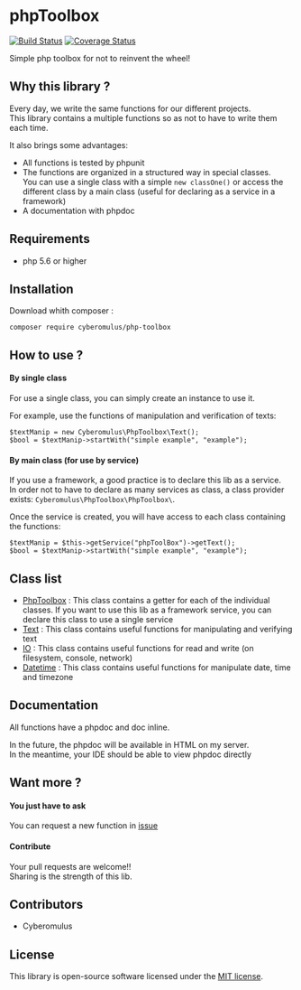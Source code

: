 # phpToolbox

[![Build Status](https://img.shields.io/travis/cyberomulus/phpToolbox.svg?style=flat-square)](https://travis-ci.org/cyberomulus/phpToolbox)
[![Coverage Status](https://coveralls.io/repos/github/cyberomulus/phpToolbox/badge.svg?branch=master)](https://coveralls.io/github/cyberomulus/phpToolbox?branch=master)

Simple php toolbox for not to reinvent the wheel!

## Why this library ?

Every day, we write the same functions for our different projects.  
This library contains a multiple functions so as not to have to write them each time.

It also brings some advantages:

* All functions is tested by phpunit
* The functions are organized in a structured way in special classes.  
You can use a single class with a simple `new classOne()` or access the different class by a main class (useful for declaring as a service in a framework)
* A documentation with phpdoc

## Requirements

* php 5.6 or higher

## Installation

Download whith composer :

    composer require cyberomulus/php-toolbox

## How to use ?

#### By single class

For use a single class, you can simply create an instance to use it.

For example, use the functions of manipulation and verification of texts:

    $textManip = new Cyberomulus\PhpToolbox\Text();
    $bool = $textManip->startWith("simple example", "example");

#### By main class (for use by service)

If you use a framework, a good practice is to declare this lib as a service.  
In order not to have to declare as many services as class, a class provider exists: `Cyberomulus\PhpToolbox\PhpToolbox\`.

Once the service is created, you will have access to each class containing the functions:

    $textManip = $this->getService("phpToolBox")->getText();
    $bool = $textManip->startWith("simple example", "example");

## Class list

* [PhpToolbox](docs/00-PhpToolBox.md) : This class contains a getter for each of the individual classes.
If you want to use this lib as a framework service, you can declare this class to use a single service
* [Text](docs/01-text.md) : This class contains useful functions for manipulating and verifying text
* [IO](docs/02-io.md) : This class contains useful functions for read and write (on filesystem, console, network)
* [Datetime](docs/03-datetime.md) : This class contains useful functions for manipulate date, time and timezone

## Documentation

All functions have a phpdoc and doc inline.

In the future, the phpdoc will be available in HTML on my server.  
In the meantime, your IDE should be able to view phpdoc directly

## Want more ?

#### You just have to ask

You can request a new function in [issue](https://github.com/cyberomulus/phpToolbox/issues)

#### Contribute

Your pull requests are welcome!!  
Sharing is the strength of this lib.

## Contributors

* Cyberomulus

## License

This library is open-source software licensed under the [MIT license](http://opensource.org/licenses/MIT).